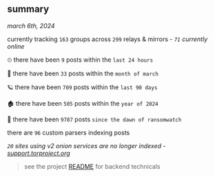 
## summary
_march 6th, 2024_

currently tracking `163` groups across `299` relays & mirrors - _`71` currently online_

⏲ there have been `9` posts within the `last 24 hours`

🦈 there have been `33` posts within the `month of march`

🪐 there have been `709` posts within the `last 90 days`

🏚 there have been `505` posts within the `year of 2024`

🦕 there have been `9787` posts `since the dawn of ransomwatch`

there are `96` custom parsers indexing posts

_`20` sites using v2 onion services are no longer indexed - [support.torproject.org](https://support.torproject.org/onionservices/v2-deprecation/)_

> see the project [README](https://github.com/joshhighet/ransomwatch#ransomwatch--) for backend technicals

